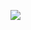 
<a href="http://arasemami.ir" target="_blank">
</a>

![](https://visitor-badge.glitch.me/badge?page_id=arasemami)
